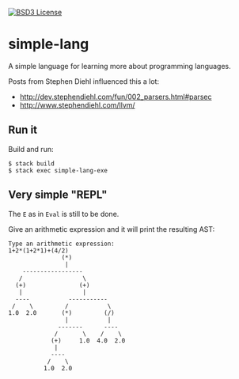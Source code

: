 [![BSD3 License](https://img.shields.io/badge/license-BSD3-blue.svg?style=flat-square)](https://tldrlegal.com/license/bsd-3-clause-license-%28revised%29)

# simple-lang
A simple language for learning more about programming languages.

Posts from Stephen Diehl influenced this a lot:
- http://dev.stephendiehl.com/fun/002_parsers.html#parsec
- http://www.stephendiehl.com/llvm/

## Run it
Build and run:
```
$ stack build
$ stack exec simple-lang-exe
```

## Very simple "REPL"
The `E` as in `Eval` is still to be done.

Give an arithmetic expression and it will print the resulting AST:
```
Type an arithmetic expression: 
1+2*(1+2*1)+(4/2)
               (*)               
                |                
    -----------------            
   /                 \           
  (+)               (+)          
   |                 |           
  ----           -----------     
 /    \         /           \    
1.0  2.0       (*)         (/)   
                |           |    
              -------      ----  
             /       \    /    \ 
            (+)     1.0  4.0  2.0
             |                   
            ----                 
           /    \                
          1.0  2.0               
```
